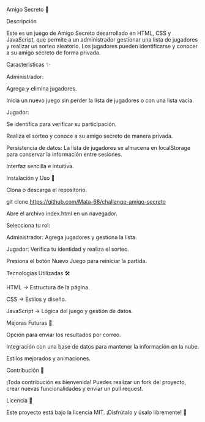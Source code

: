 Amigo Secreto 🎁

Descripción

Este es un juego de Amigo Secreto desarrollado en HTML, CSS y JavaScript, que permite a un administrador gestionar una lista de jugadores y realizar un sorteo aleatorio. Los jugadores pueden identificarse y conocer a su amigo secreto de forma privada.

Características ✨

Administrador:

Agrega y elimina jugadores.

Inicia un nuevo juego sin perder la lista de jugadores o con una lista vacía.

Jugador:

Se identifica para verificar su participación.

Realiza el sorteo y conoce a su amigo secreto de manera privada.

Persistencia de datos: La lista de jugadores se almacena en localStorage para conservar la información entre sesiones.

Interfaz sencilla e intuitiva.

Instalación y Uso 🚀

Clona o descarga el repositorio.

git clone https://github.com/Mata-68/challenge-amigo-secreto

Abre el archivo index.html en un navegador.

Selecciona tu rol:

Administrador: Agrega jugadores y gestiona la lista.

Jugador: Verifica tu identidad y realiza el sorteo.

Presiona el botón Nuevo Juego para reiniciar la partida.

Tecnologías Utilizadas 🛠️

HTML → Estructura de la página.

CSS → Estilos y diseño.

JavaScript → Lógica del juego y gestión de datos.

Mejoras Futuras 🚧

Opción para enviar los resultados por correo.

Integración con una base de datos para mantener la información en la nube.

Estilos mejorados y animaciones.

Contribución 🤝

¡Toda contribución es bienvenida! Puedes realizar un fork del proyecto, crear nuevas funcionalidades y enviar un pull request.

Licencia 📜

Este proyecto está bajo la licencia MIT. ¡Disfrútalo y úsalo libremente! 🎉

